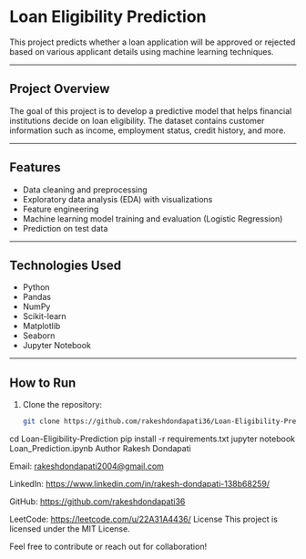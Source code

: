 # Loan Eligibility Prediction

This project predicts whether a loan application will be approved or rejected based on various applicant details using machine learning techniques.

---

## Project Overview

The goal of this project is to develop a predictive model that helps financial institutions decide on loan eligibility. The dataset contains customer information such as income, employment status, credit history, and more.

---

## Features

- Data cleaning and preprocessing
- Exploratory data analysis (EDA) with visualizations
- Feature engineering
- Machine learning model training and evaluation (Logistic Regression)
- Prediction on test data

---

## Technologies Used

- Python
- Pandas
- NumPy
- Scikit-learn
- Matplotlib
- Seaborn
- Jupyter Notebook

---

## How to Run

1. Clone the repository:
   ```bash
   git clone https://github.com/rakeshdondapati36/Loan-Eligibility-Prediction.git
cd Loan-Eligibility-Prediction
pip install -r requirements.txt
jupyter notebook Loan_Prediction.ipynb
Author
Rakesh Dondapati

Email: rakeshdondapati2004@gmail.com

LinkedIn: https://www.linkedin.com/in/rakesh-dondapati-138b68259/

GitHub: https://github.com/rakeshdondapati36

LeetCode: https://leetcode.com/u/22A31A4436/
License
This project is licensed under the MIT License.

Feel free to contribute or reach out for collaboration!


